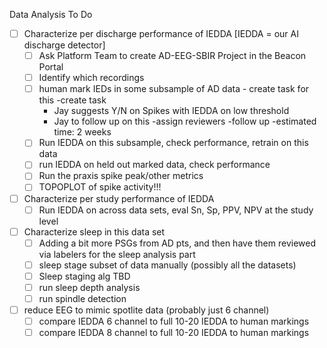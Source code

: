 Data Analysis To Do
- [ ] Characterize per discharge performance of IEDDA [IEDDA = our AI discharge detector]
  - [ ] Ask Platform Team to create AD-EEG-SBIR Project in the Beacon Portal
  - [ ] Identify which recordings
  - [ ] human mark IEDs in some subsample of AD data - create task for this
    -create task
      - Jay suggests Y/N on Spikes with IEDDA on low threshold 
      - Jay to follow up on this
    -assign reviewers
    -follow up
    -estimated time: 2 weeks
  - [ ] Run IEDDA on this subsample, check performance, retrain on this data
  - [ ] run IEDDA on held out marked data, check performance
  - [ ] Run the praxis spike peak/other metrics
  - [ ] TOPOPLOT of spike activity!!!
  
- [ ] Characterize per study performance of IEDDA
  - [ ] Run IEDDA on across data sets, eval Sn, Sp, PPV, NPV at the study level
  
- [ ] Characterize sleep in this data set
  - [ ] Adding a bit more PSGs from AD pts, and then have them reviewed via labelers for the sleep analysis part
  - [ ] sleep stage subset of data manually (possibly all the datasets)
  - [ ] Sleep staging alg TBD
  - [ ] run sleep depth analysis
  - [ ] run spindle detection

- [ ] reduce EEG to mimic spotlite data (probably just 6 channel)
  - [ ] compare IEDDA 6 channel to full 10-20 IEDDA to human markings
  - [ ] compare IEDDA 8 channel to full 10-20 IEDDA to human markings
